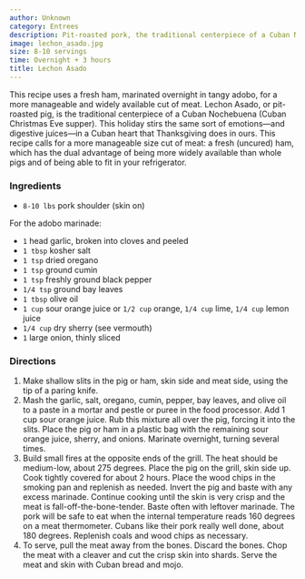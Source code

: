 ```yaml
---
author: Unknown
category: Entrees
description: Pit-roasted pork, the traditional centerpiece of a Cuban Nochebuena.
image: lechon_asado.jpg
size: 8-10 servings
time: Overnight + 3 hours
title: Lechon Asado
---
```


This recipe uses a fresh ham, marinated overnight in tangy adobo, for a more manageable and widely available cut of meat. Lechon Asado, or pit-roasted pig, is the traditional centerpiece of a Cuban Nochebuena (Cuban Christmas Eve supper). This holiday stirs the same sort of emotions—and digestive juices—in a Cuban heart that Thanksgiving does in ours. This recipe calls for a more manageable size cut of meat: a fresh (uncured) ham, which has the dual advantage of being more widely available than whole pigs and of being able to fit in your refrigerator.

### Ingredients

* `8-10 lbs` pork shoulder (skin on)

For the adobo marinade:

* `1` head garlic, broken into cloves and peeled
* `1 tbsp` kosher salt
* `1 tsp` dried oregano
* `1 tsp` ground cumin
* `1 tsp` freshly ground black pepper
* `1/4 tsp` ground bay leaves
* `1 tbsp` olive oil
* `1 cup` sour orange juice or `1/2 cup` orange, `1/4 cup` lime, `1/4 cup` lemon juice
* `1/4 cup` dry sherry (see vermouth)
* `1` large onion, thinly sliced

### Directions

1. Make shallow slits in the pig or ham, skin side and meat side, using the tip of a paring knife.
2. Mash the garlic, salt, oregano, cumin, pepper, bay leaves, and olive oil to a paste in a mortar and pestle or puree in the food processor. Add 1 cup sour orange juice. Rub this mixture all over the pig, forcing it into the slits. Place the pig or ham in a plastic bag with the remaining sour orange juice, sherry, and onions. Marinate overnight, turning several times.
3. Build small fires at the opposite ends of the grill. The heat should be medium-low, about 275 degrees. Place the pig on the grill, skin side up. Cook tightly covered for about 2 hours. Place the wood chips in the smoking pan and replenish as needed. Invert the pig and baste with any excess marinade. Continue cooking until the skin is very crisp and the meat is fall-off-the-bone-tender. Baste often with leftover marinade. The pork will be safe to eat when the internal temperature reads 160 degrees on a meat thermometer. Cubans like their pork really well done, about 180 degrees. Replenish coals and wood chips as necessary.
4. To serve, pull the meat away from the bones. Discard the bones. Chop the meat with a cleaver and cut the crisp skin into shards. Serve the meat and skin with Cuban bread and mojo.
